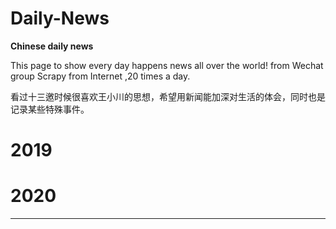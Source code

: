 # Daily-News
**Chinese daily news**

This page to show every day happens news all over the world! 
from Wechat group Scrapy from Internet ,20 times a day.

看过十三邀时候很喜欢王小川的思想，希望用新闻能加深对生活的体会，同时也是记录某些特殊事件。

# 2019
# 2020
------------------------------------------------------------------





